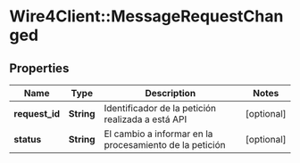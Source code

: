 # Wire4Client::MessageRequestChanged

## Properties
Name | Type | Description | Notes
------------ | ------------- | ------------- | -------------
**request_id** | **String** | Identificador de la petición realizada a está API | [optional] 
**status** | **String** | El cambio a informar en la procesamiento de la petición | [optional] 


